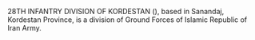 28TH INFANTRY DIVISION OF KORDESTAN (), based in Sanandaj, Kordestan Province, is a division of Ground Forces of Islamic Republic of Iran Army.

